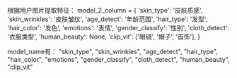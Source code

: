 根据用户图片提取特征：
model_2_column = {
        'skin_type': '皮肤质感',
        'skin_wrinkles': '皮肤皱纹',
        'age_detect': '年龄范围',
        'hair_type': '发型',
        'hair_color': '发色',
        'emotions': '表情',
        'gender_classify': '性别',
        'cloth_detect': '衣服类型',
        'human_beauty': None,
        'clip_vit': ['眼镜', '帽子', '首饰'],
    }


model_name有：
"skin_type", "skin_wrinkles", "age_detect", "hair_type", "hair_color", "emotions", "gender_classify", "cloth_detect", "human_beauty", "clip_vit"
